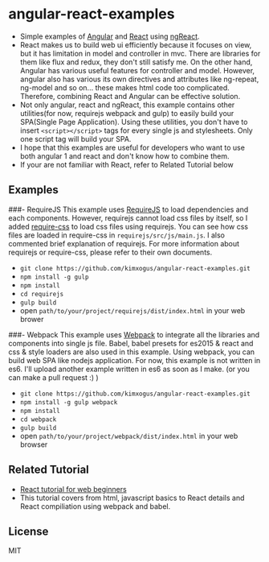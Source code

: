# angular-react-examples
- Simple examples of [Angular](https://github.com/angular/angular.js) and [React](https://github.com/facebook/react) using [ngReact](https://github.com/ngReact/ngReact).
- React makes us to build web ui efficiently because it focuses on view, but it has limitation in model and controller in mvc. There are libraries for them like flux and redux, they don't still satisfy me. On the other hand, Angular has various useful features for controller and model. However, angular also has various its own directives and attributes like ng-repeat, ng-model and so on... these makes html code too complicated. Therefore, combining React and Angular can be effective solution.
- Not only angular, react and ngReact, this example contains other utilities(for now, requirejs webpack and gulp) to easily build your SPA(Single Page Application). Using these utilities, you don't have to insert ```<script></script>``` tags for every single js and stylesheets. Only one script tag will build your SPA.
- I hope that this examples are useful for developers who want to use both angular 1 and react and don't know how to combine them.
- If your are not familiar with React, refer to Related Tutorial below

## Examples
###- RequireJS
This example uses [RequireJS](https://github.com/requirejs/requirejs) to load dependencies and each components. However, requirejs cannot load css files by itself, so I added [require-css](https://github.com/guybedford/require-css) to load css files using requirejs. You can see how css files are loaded in require-css in ```requirejs/src/js/main.js```. I also commented brief explanation of requirejs. For more information about requirejs or require-css, please refer to their own documents.
 - ```git clone https://github.com/kimxogus/angular-react-examples.git```
 - ```npm install -g gulp```
 - ```npm install```
 - ```cd requirejs```
 - ```gulp build```
 - open ```path/to/your/project/requirejs/dist/index.html``` in your web brower
 
###- Webpack
This example uses [Webpack](https://github.com/webpack/webpack) to integrate all the libraries and components into single js file. Babel, babel presets for es2015 & react and css & style loaders are also used in this example. Using webpack, you can build web SPA like nodejs application. For now, this example is not written in es6. I'll upload another example written in es6 as soon as I make. (or you can make a pull request :) )
 - ```git clone https://github.com/kimxogus/angular-react-examples.git```
 - ```npm install -g gulp webpack```
 - ```npm install```
 - ```cd webpack```
 - ```gulp build```
 - open ```path/to/your/project/webpack/dist/index.html``` in your web browser

## Related Tutorial
 - [React tutorial for web beginners](https://github.com/kimxogus/react-tutorial)
  - This tutorial covers from html, javascript basics to React details and React compiliation using webpack and babel.

## License
MIT
